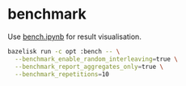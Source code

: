 # benchmark

Use [bench.ipynb](<./bench.ipynb>) for result visualisation.

```sh
bazelisk run -c opt :bench -- \
  --benchmark_enable_random_interleaving=true \
  --benchmark_report_aggregates_only=true \
  --benchmark_repetitions=10
```

